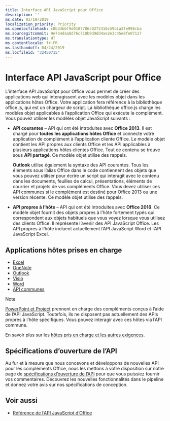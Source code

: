 ```yaml
---
title: Interface API JavaScript pour Office
description: ''
ms.date: 03/19/2019
localization_priority: Priority
ms.openlocfilehash: c8b33bbf9d0107786c0272410c59b1a3fe998cba
ms.sourcegitcommit: 9e7b4daa8d76c710b9d9dd4ae2e3c45e8fe07127
ms.translationtype: HT
ms.contentlocale: fr-FR
ms.lasthandoff: 04/24/2019
ms.locfileid: "32450715"
---
```

# <a name="javascript-api-for-office"></a>Interface API JavaScript pour Office

L’interface API JavaScript pour Office vous permet de créer des applications web qui interagissent avec les modèles objet dans les applications hôtes Office. Votre application fera référence à la bibliothèque office.js, qui est un chargeur de script. La bibliothèque office.js charge les modèles objet applicables à l’application Office qui exécute le complément. Vous pouvez utiliser les modèles objet JavaScript suivants :

- **API courantes** – API qui ont été introduites avec **Office 2013**. Il est chargé pour **toutes les applications hôtes Office** et connecte votre application de complément à l’application cliente Office. Le modèle objet contient les API propres aux clients Office et les API applicables à plusieurs applications hôtes clientes Office. Tout ce contenu se trouve sous **API partagé**. Ce modèle objet utilise des rappels. 

  **Outlook** utilise également la syntaxe des API courantes. Tous les éléments sous l’alias Office dans le code contiennent des objets que vous pouvez utiliser pour écrire un script qui interagit avec le contenu dans les documents, feuilles de calcul, présentations, éléments de courrier et projets de vos compléments Office. Vous devez utiliser ces API communes si le complément est destiné pour Office 2013 ou une version récente. Ce modèle objet utilise des rappels.

- **API propres à l’hôte** – API qui ont été introduites avec **Office 2016**. Ce modèle objet fournit des objets propres à l’hôte fortement typés qui correspondent aux objets habituels que vous voyez lorsque vous utilisez des clients Office. Il représente l’avenir des API JavaScript Office. Les API propres à l’hôte incluent actuellement l’API JavaScript Word et l’API JavaScript Excel.

## <a name="supported-host-applications"></a>Applications hôtes prises en charge

- [Excel](overview/excel-add-ins-reference-overview.md)
- [OneNote](overview/onenote-add-ins-javascript-reference.md)
- [Outlook](requirement-sets/outlook-api-requirement-sets.md)
- [Visio](overview/visio-javascript-reference-overview.md)
- [Word](overview/word-add-ins-reference-overview.md)
- [API communes](requirement-sets/office-add-in-requirement-sets.md)

> [!NOTE] 
> [PowerPoint et Project](requirement-sets/powerpoint-and-project-note.md) prennent en charge des compléments conçus à l’aide de l’API JavaScript. Toutefois, ils ne disposent pas actuellement des APIs propres à l’hôte spécifiques. Vous pouvez interagir avec ces hôtes via l’API commune.

En savoir plus sur les [hôtes pris en charge et les autres exigences](../concepts/requirements-for-running-office-add-ins.md).

## <a name="open-api-specifications"></a>Spécifications d’ouverture de l’API

Au fur et à mesure que nous concevons et développons de nouvelles API pour les compléments Office, nous les mettons à votre disposition sur notre page de [spécifications d’ouverture de l’API](openspec.md) pour que vous puissiez fournir vos commentaires. Découvrez les nouvelles fonctionnalités dans le pipeline et donnez votre avis sur nos spécifications de conception.

## <a name="see-also"></a>Voir aussi

- [Référence de l’API JavaScript d’Office](/javascript/api/overview/office)
